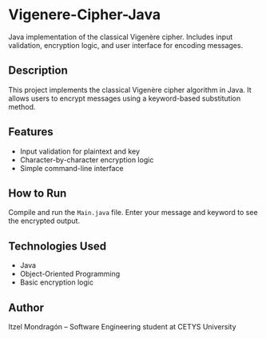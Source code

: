 # Vigenere-Cipher-Java
Java implementation of the classical Vigenère cipher. Includes input validation, encryption logic, and user interface for encoding messages.

## Description
This project implements the classical Vigenère cipher algorithm in Java. It allows users to encrypt messages using a keyword-based substitution method.

## Features
- Input validation for plaintext and key
- Character-by-character encryption logic
- Simple command-line interface

## How to Run
Compile and run the `Main.java` file. Enter your message and keyword to see the encrypted output.

## Technologies Used
- Java
- Object-Oriented Programming
- Basic encryption logic

## Author
Itzel Mondragón – Software Engineering student at CETYS University

